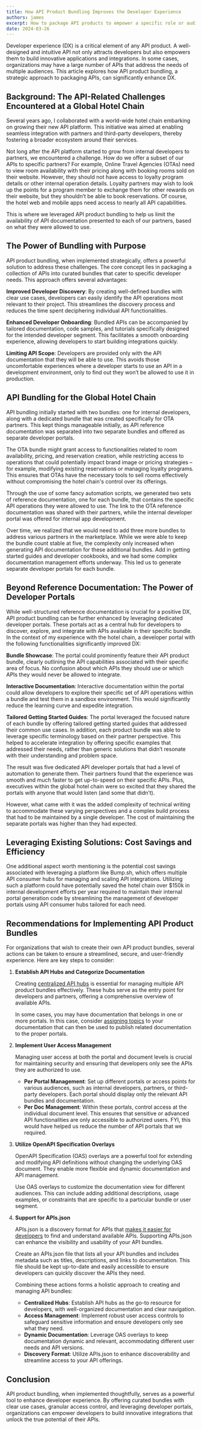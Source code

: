 ```yaml
---
title: How API Product Bundling Improves the Developer Experience
authors: james
excerpt: How to package API products to empower a specific role or audience while improving the developer experience.
date: 2024-03-26
---
```


Developer experience (DX) is a critical element of any API product. A well-designed and intuitive API not only attracts developers but also empowers them to build innovative applications and integrations. In some cases, organizations may have a large number of APIs that address the needs of multiple audiences. This article explores how API product bundling, a strategic approach to packaging APIs, can significantly enhance DX.

## Background: The API-Related Challenges Encountered at a Global Hotel Chain

Several years ago, I collaborated with a world-wide hotel chain embarking on growing their new API platform. This initiative was aimed at enabling seamless integration with partners and third-party developers, thereby fostering a broader ecosystem around their services. 

Not long after the API platform started to grow from internal developers to partners, we encountered a challenge. How do we offer a subset of our APIs to specific partners? For example, Online Travel Agencies (OTAs) need to view room availability with their pricing along with booking rooms sold on their website. However, they should not have access to loyalty program details or other internal operation details. Loyalty partners may wish to look up the points for a program member to exchange them for other rewards on their website, but they shouldn’t be able to book reservations. Of course, the hotel web and mobile apps need access to nearly all API capabilities.

This is where we leveraged API product bundling to help us limit the availability of API documentation presented to each of our partners, based on what they were allowed to use. 

## The Power of Bundling with Purpose

API product bundling, when implemented strategically, offers a powerful solution to address these challenges. The core concept lies in packaging a collection of APIs into curated bundles that cater to specific developer needs. This approach offers several advantages:

**Improved Developer Discovery**: By creating well-defined bundles with clear use cases, developers can easily identify the API operations most relevant to their project. This streamlines the discovery process and reduces the time spent deciphering individual API functionalities.

**Enhanced Developer Onboarding**: Bundled APIs can be accompanied by tailored documentation, code samples, and tutorials specifically designed for the intended developer segment. This facilitates a smooth onboarding experience, allowing developers to start building integrations quickly.

**Limiting API Scope**: Developers are provided only with the API documentation that they will be able to use. This avoids those uncomfortable experiences where a developer starts to use an API in a development environment, only to find out they won’t be allowed to use it in production. 


## API Bundling for the Global Hotel Chain

API bundling initially started with two bundles: one for internal developers, along with a dedicated bundle that was created specifically for OTA partners. This kept things manageable initially, as API reference documentation was separated into two separate bundles and offered as separate developer portals. 

The OTA bundle might grant access to functionalities related to room availability, pricing, and reservation creation, while restricting access to operations that could potentially impact brand image or pricing strategies – for example, modifying existing reservations or managing loyalty programs. This ensures that OTAs have the necessary tools to sell rooms effectively without compromising the hotel chain's control over its offerings.

Through the use of some fancy automation scripts, we generated two sets of reference documentation, one for each bundle, that contains the specific API operations they were allowed to use. The link to the OTA reference documentation was shared with their partners, while the internal developer portal was offered for internal app development. 

Over time, we realized that we would need to add three more bundles to address various partners in the marketplace. While we were able to keep the bundle count stable at five, the complexity only increased when generating API documentation for these additional bundles. Add in getting started guides and developer cookbooks, and we had some complex documentation management efforts underway. This led us to generate separate developer portals for each bundle. 

## Beyond Reference Documentation: The Power of Developer Portals

While well-structured reference documentation is crucial for a positive DX, API product bundling can be further enhanced by leveraging dedicated developer portals. These portals act as a central hub for developers to discover, explore, and integrate with APIs available in their specific bundle. In the context of my experience with the hotel chain, a developer portal with the following functionalities significantly improved DX:

**Bundle Showcase**: The portal could prominently feature their API product bundle, clearly outlining the API capabilities  associated with their specific area of focus. No confusion about which APIs they should use or which APIs they would never be allowed to integrate. 

**Interactive Documentation**: Interactive documentation within the portal could allow developers to explore their specific set of API operations within a bundle and test them in a sandbox environment. This would significantly reduce the learning curve and expedite integration.

**Tailored Getting Started Guides**: The portal leveraged the focused nature of each bundle by offering tailored getting started guides that addressed their common use cases. In addition, each product bundle was able to leverage specific terminology based on their partner perspective. This helped to accelerate integration by offering specific examples that addressed their needs, rather than generic solutions that didn’t resonate with their understanding and problem space. 

The result was five dedicated API developer portals that had a level of automation to generate them. Their partners found that the experience was smooth and much faster to get up-to-speed on their specific APIs. Plus, executives within the global hotel chain were so excited that they shared the portals with anyone that would listen (and some that didn’t). 

However, what came with it was the added complexity of technical writing to accommodate these varying perspectives and a complex build process that had to be maintained by a single developer. The cost of maintaining the separate portals was higher than they had expected. 

## Leveraging Existing Solutions: Cost Savings and Efficiency

One additional aspect worth mentioning is the potential cost savings associated with leveraging a platform like Bump.sh, which offers multiple API consumer hubs for managing and scaling API integrations. Utilizing such a platform could have potentially saved the hotel chain over $150k in internal development efforts per year required to maintain their internal portal generation code by streamlining the management of developer portals using API consumer hubs tailored for each need.

## Recommendations for Implementing API Product Bundles

For organizations that wish to create their own API product bundles, several actions can be taken to ensure a streamlined, secure, and user-friendly experience. Here are key steps to consider:

1. **Establish API Hubs and Categorize Documentation**

   Creating [centralized API hubs](https://docs.bump.sh/help/hubs/) is essential for managing multiple API product bundles effectively. These hubs serve as the entry point for developers and partners, offering a comprehensive overview of available APIs. 

   In some cases, you may have documentation that belongs in one or more portals. In this case, consider [assigning topics](https://docs.bump.sh/help/enhance-documentation-content/topics/) to your documentation that can then be used to publish related documentation to the proper portals. 

2. **Implement User Access Management**

   Managing user access at both the portal and document levels is crucial for maintaining security and ensuring that developers only see the APIs they are authorized to use.

   - **Per Portal Management**: Set up different portals or access points for various audiences, such as internal developers, partners, or third-party developers. Each portal should display only the relevant API bundles and documentation.
   - **Per Doc Management**: Within these portals, control access at the individual document level. This ensures that sensitive or advanced API functionalities are only accessible to authorized users. FYI, this would have helped us reduce the number of API portals that we required. 

3. **Utilize OpenAPI Specification Overlays**

   OpenAPI Specification (OAS) overlays are a powerful tool for extending and modifying API definitions without changing the underlying OAS document. They enable more flexible and dynamic documentation and API management.

   Use OAS overlays to customize the documentation view for different audiences. This can include adding additional descriptions, usage examples, or constraints that are specific to a particular bundle or user segment.

4. **Support for APIs.json**

   APIs.json is a discovery format for APIs that [makes it easier for developers](https://bump.sh/blog/make-your-apis-discoverable-with-apis-json) to find and understand available APIs. Supporting APIs.json can enhance the visibility and usability of your API bundles.

   Create an APIs.json file that lists all your API bundles and includes metadata such as titles, descriptions, and links to documentation. This file should be kept up-to-date and easily accessible to ensure developers can quickly discover the APIs they need.

   Combining these actions forms a holistic approach to creating and managing API bundles:

   - **Centralized Hubs**: Establish API hubs as the go-to resource for developers, with well-organized documentation and clear navigation.
   - **Access Management**: Implement robust user access controls to safeguard sensitive information and ensure developers only see what they need.
   - **Dynamic Documentation**: Leverage OAS overlays to keep documentation dynamic and relevant, accommodating different user needs and API versions.
   - **Discovery Format**: Utilize APIs.json to enhance discoverability and streamline access to your API offerings.

## Conclusion

API product bundling, when implemented thoughtfully, serves as a powerful tool to enhance developer experience. By offering curated bundles with clear use cases, granular access control, and leveraging developer portals, organizations can empower developers to build innovative integrations that unlock the true potential of their APIs. 
